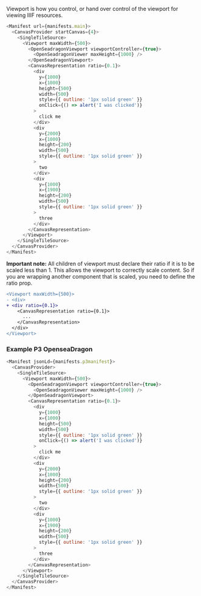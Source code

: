 Viewport is how you control, or hand over control of the viewport for viewing IIIF resources.

```js
<Manifest url={manifests.main}>
  <CanvasProvider startCanvas={4}>
    <SingleTileSource>
      <Viewport maxWidth={500}>
        <OpenSeadragonViewport viewportController={true}>
          <OpenSeadragonViewer maxHeight={1000} />
        </OpenSeadragonViewport>
        <CanvasRepresentation ratio={0.1}>
          <div
            y={1000}
            x={1000}
            height={500}
            width={500}
            style={{ outline: '1px solid green' }}
            onClick={() => alert('I was clicked')}
          >
            click me
          </div>
          <div
            y={2000}
            x={1000}
            height={200}
            width={500}
            style={{ outline: '1px solid green' }}
          >
            two
          </div>
          <div
            y={1000}
            x={1900}
            height={200}
            width={500}
            style={{ outline: '1px solid green' }}
          >
            three
          </div>
        </CanvasRepresentation>
      </Viewport>
    </SingleTileSource>
  </CanvasProvider>
</Manifest>
```

**Important note:** All children of viewport must declare their ratio if it is to be scaled less than 1. This allows the viewport
to correctly scale content. So if you are wrapping another component that is scaled, you need to define the ratio prop.

```diff
<Viewport maxWidth={500}>
- <div>
+ <div ratio={0.1}>
    <CanvasRepresentation ratio={0.1}>
      ...
    </CanvasRepresentation>
  </div>
</Viewport>
```

### Example P3 OpenseaDragon

```js
<Manifest jsonLd={manifests.p3manifest}>
  <CanvasProvider>
    <SingleTileSource>
      <Viewport maxWidth={500}>
        <OpenSeadragonViewport viewportController={true}>
          <OpenSeadragonViewer maxHeight={1000} />
        </OpenSeadragonViewport>
        <CanvasRepresentation ratio={0.1}>
          <div
            y={1000}
            x={1000}
            height={500}
            width={500}
            style={{ outline: '1px solid green' }}
            onClick={() => alert('I was clicked')}
          >
            click me
          </div>
          <div
            y={2000}
            x={1000}
            height={200}
            width={500}
            style={{ outline: '1px solid green' }}
          >
            two
          </div>
          <div
            y={1000}
            x={1900}
            height={200}
            width={500}
            style={{ outline: '1px solid green' }}
          >
            three
          </div>
        </CanvasRepresentation>
      </Viewport>
    </SingleTileSource>
  </CanvasProvider>
</Manifest>
```
